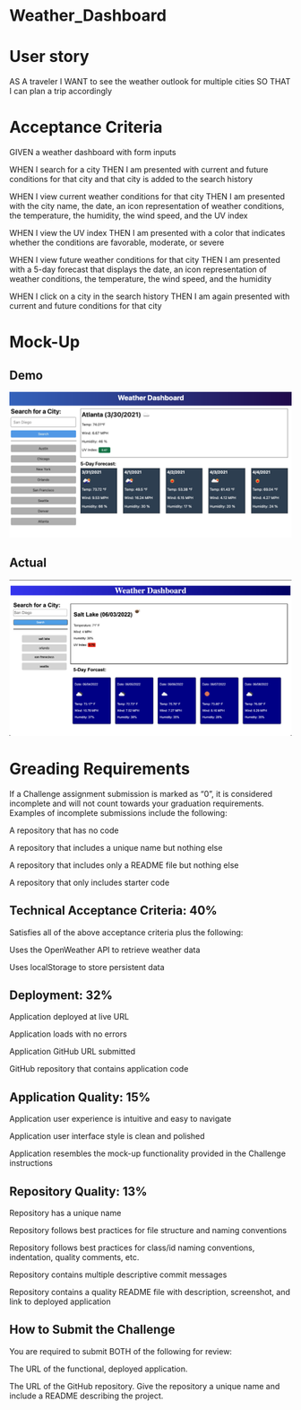 # Weather_Dashboard

# User story

AS A traveler
I WANT to see the weather outlook for multiple cities
SO THAT I can plan a trip accordingly

# Acceptance Criteria 

GIVEN a weather dashboard with form inputs

WHEN I search for a city
THEN I am presented with current and future conditions for that city and that city is added to the search history

WHEN I view current weather conditions for that city
THEN I am presented with the city name, the date, an icon representation of weather conditions, the temperature, the humidity, the wind speed, and the UV index

WHEN I view the UV index
THEN I am presented with a color that indicates whether the conditions are favorable, moderate, or severe

WHEN I view future weather conditions for that city
THEN I am presented with a 5-day forecast that displays the date, an icon representation of weather conditions, the temperature, the wind speed, and the humidity

WHEN I click on a city in the search history
THEN I am again presented with current and future conditions for that city

# Mock-Up
## Demo
![Weather Application](./assets/images/06-server-side-apis-homework-demo.png)

## Actual

![Weather Application](./assets/images/Image2.png)

# Greading Requirements

If a Challenge assignment submission is marked as “0”, it is considered incomplete and will not count towards your graduation requirements. Examples of incomplete submissions include the following:

A repository that has no code

A repository that includes a unique name but nothing else

A repository that includes only a README file but nothing else

A repository that only includes starter code

## Technical Acceptance Criteria: 40%

Satisfies all of the above acceptance criteria plus the following:

Uses the OpenWeather API to retrieve weather data

Uses localStorage to store persistent data

## Deployment: 32%

Application deployed at live URL

Application loads with no errors

Application GitHub URL submitted

GitHub repository that contains application code

## Application Quality: 15%

Application user experience is intuitive and easy to navigate

Application user interface style is clean and polished

Application resembles the mock-up functionality provided in the Challenge instructions

## Repository Quality: 13%

Repository has a unique name

Repository follows best practices for file structure and naming conventions

Repository follows best practices for class/id naming conventions, indentation, quality comments, etc.

Repository contains multiple descriptive commit messages

Repository contains a quality README file with description, screenshot, and link to deployed application

## How to Submit the Challenge

You are required to submit BOTH of the following for review:

The URL of the functional, deployed application.

The URL of the GitHub repository. Give the repository a unique name and include a README describing the project.